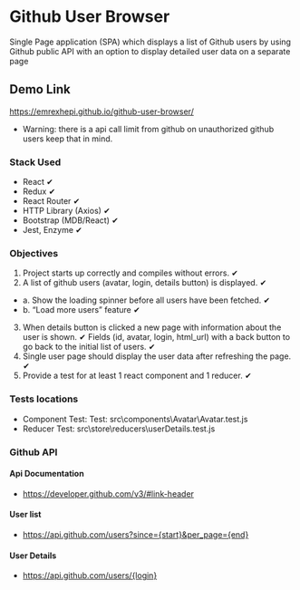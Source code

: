 # Github User Browser

Single Page application (SPA) which displays a list of Github users by using Github public API
with an option to display detailed user data on a separate page

## Demo Link
https://emrexhepi.github.io/github-user-browser/
 - Warning: there is a api call limit from github on unauthorized github users keep that in mind.

### Stack Used
 - React ✔
 - Redux ✔
 - React Router ✔
 - HTTP Library (Axios) ✔
 - Bootstrap (MDB/React) ✔
 - Jest, Enzyme ✔

### Objectives
 1. Project starts up correctly and compiles without errors. ✔
 2. A list of github users (avatar, login, details button) is displayed. ✔
   - a. Show the loading spinner before all users have been fetched. ✔
   - b. “Load more users” feature ✔
 3. When details button is clicked a new page with information about the user is shown. ✔
 Fields (id, avatar, login, html_url) with a back button to go back to the initial list of users. ✔
 4. Single user page should display the user data after refreshing the page. ✔
 5. Provide a test for at least 1 react component and 1 reducer. ✔

### Tests locations
 - Component Test:  Test: src\components\Avatar\Avatar.test.js
 - Reducer Test: src\store\reducers\userDetails.test.js

### Github API

#### Api Documentation
 - https://developer.github.com/v3/#link-header

#### User list
 - https://api.github.com/users?since={start}&per_page={end}

#### User Details
 - https://api.github.com/users/{login}
